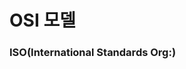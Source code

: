 # OSI 모델

### ISO(International Standards Org:)
<!--stackedit_data:
eyJoaXN0b3J5IjpbMTY2OTc2OTM3MywyMDYwMDY5MzYyXX0=
-->